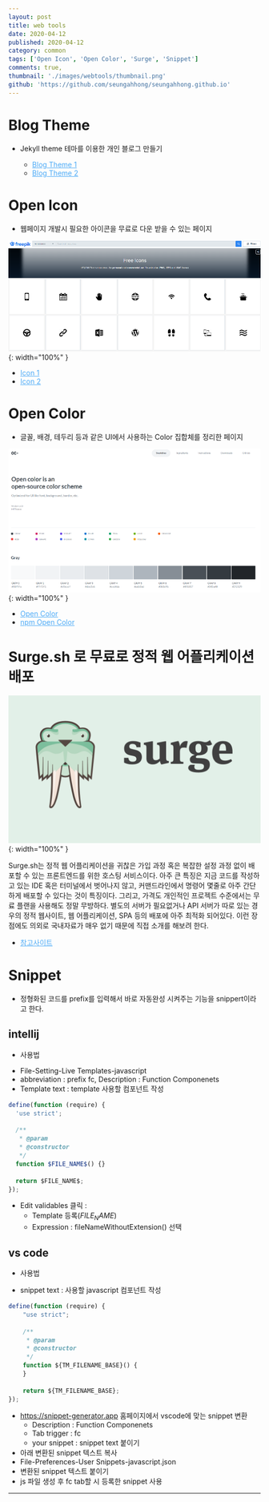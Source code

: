 ```yaml
---
layout: post
title: web tools
date: 2020-04-12
published: 2020-04-12
category: common
tags: ['Open Icon', 'Open Color', 'Surge', 'Snippet']
comments: true,
thumbnail: './images/webtools/thumbnail.png'
github: 'https://github.com/seungahhong/seungahhong.github.io'
---
```


# Blog Theme

- Jekyll theme 테마를 이용한 개인 블로그 만들기

  - <a href="https://theorydb.github.io/envops/2019/05/21/envops-blog-how-to-use-git/" target="_blank" style="font-size=30px; color: #4dabf7; text-decoration:underline;">Blog Theme 1</a>
  - <a href="https://theorydb.github.io/envops/2019/05/02/envops-blog-theme/#clean-blog-%ED%85%8C%EB%A7%88%EB%A5%BC-%EC%84%A0%ED%83%9D%ED%95%9C-%EC%9D%B4%EC%9C%A0" target="_blank" style="font-size=30px; color: #4dabf7; text-decoration:underline;">Blog Theme 2</a>

# Open Icon

- 웹페이지 개발시 필요한 아이콘을 무료로 다운 받을 수 있는 페이지

![Free Icon](./images/webtools/freeicon.png){: width="100%" }

- <a href="https://www.freepik.com/popular-icons" target="_blank" style="font-size=30px; color: #4dabf7; text-decoration:underline;">Icon 1</a>
- <a href="https://simpleicons.org/" target="_blank" style="font-size=30px; color: #4dabf7; text-decoration:underline;">Icon 2</a>

# Open Color

- 글꼴, 배경, 테두리 등과 같은 UI에서 사용하는 Color 집합체를 정리한 페이지

![Open Color](./images/webtools/opencolor.png){: width="100%" }

- <a href="https://yeun.github.io/open-color/" target="_blank" style="font-size=30px; color: #4dabf7; text-decoration:underline;">Open Color</a>
- <a href="https://www.npmjs.com/package/open-color" target="_blank" style="font-size=30px; color: #4dabf7; text-decoration:underline;">npm Open Color</a>

# Surge.sh 로 무료로 정적 웹 어플리케이션 배포

![surge](./images/webtools/surge.png){: width="100%" }

Surge.sh는 정적 웹 어플리케이션을 귀찮은 가입 과정 혹은 복잡한 설정 과정 없이 배포할 수 있는 프론트엔드를 위한 호스팅 서비스이다. 아주 큰 특징은 지금 코드를 작성하고 있는 IDE 혹은 터미널에서 벗어나지 않고, 커맨드라인에서 명령어 몇줄로 아주 간단하게 배포할 수 있다는 것이 특징이다. 그리고, 가격도 개인적인 프로젝트 수준에서는 무료 플랜을 사용해도 정말 무방하다. 별도의 서버가 필요없거나 API 서버가 따로 있는 경우의 정적 웹사이트, 웹 어플리케이션, SPA 등의 배포에 아주 최적화 되어있다. 이런 장점에도 의외로 국내자료가 매우 없기 때문에 직접 소개를 해보려 한다.

- <a href="https://hudi.kr/surge-sh-%EB%A1%9C-%EB%AC%B4%EB%A3%8C%EB%A1%9C-%EC%A0%95%EC%A0%81-%EC%9B%B9-%EC%96%B4%ED%94%8C%EB%A6%AC%EC%BC%80%EC%9D%B4%EC%85%98-%EB%B0%B0%ED%8F%AC%ED%95%98%EA%B8%B0/" target="_blank" style="font-size=30px; color: #4dabf7; text-decoration:underline;">참고사이트</a>

# Snippet

- 정형화된 코드를 prefix를 입력해서 바로 자동완성 시켜주는 기능을 snippert이라고 한다.

## intellij

- 사용법

* File-Setting-Live Templates-javascript
* abbreviation : prefix fc, Description : Function Componenets
* Template text : template 사용할 컴포넌트 작성

```javascript
define(function (require) {
  'use strict';

  /**
   * @param
   * @constructor
   */
  function $FILE_NAME$() {}

  return $FILE_NAME$;
});
```

- Edit validables 클릭 :
  - Template 등록($FILE_NAME$)
  - Expression : fileNameWithoutExtension() 선택

## vs code

- 사용법

* snippet text : 사용할 javascript 컴포넌트 작성

```javascript
define(function (require) {
	"use strict";

	/**
	 * @param
	 * @constructor
	 */
	function ${TM_FILENAME_BASE}() {
	}

    return ${TM_FILENAME_BASE};
});
```

- <a href="https://snippet-generator.app/" target="_blank" style="font-size=30px; color: #4dabf7; text-decoration:underline;">https://snippet-generator.app</a> 홈페이지에서 vscode에 맞는 snippet 변환
  - Description : Function Componenets
  - Tab trigger : fc
  - your snippet : snippet text 붙이기
- 아래 변환된 snippet 텍스트 복사
- File-Preferences-User Snippets-javascript.json
- 변환된 snippet 텍스트 붙이기
- js 파일 생성 후 fc tab할 시 등록한 snippet 사용

---
